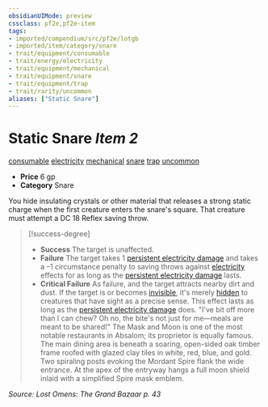 ```yaml
---
obsidianUIMode: preview
cssclass: pf2e,pf2e-item
tags:
- imported/compendium/src/pf2e/lotgb
- imported/item/category/snare
- trait/equipment/consumable
- trait/energy/electricity
- trait/equipment/mechanical
- trait/equipment/snare
- trait/equipment/trap
- trait/rarity/uncommon
aliases: ["Static Snare"]
---
```

# Static Snare *Item 2*  
[consumable](consumable.md)  [electricity](electricity.md)  [mechanical](mechanical.md)  [snare](snare.md)  [trap](trap.md)  [uncommon](uncommon.md)  

- **Price** 6 gp
- **Category** Snare

You hide insulating crystals or other material that releases a strong static charge when the first creature enters the snare's square. That creature must attempt a DC 18 Reflex saving throw.

> [!success-degree] 
> - **Success** The target is unaffected.
> - **Failure** The target takes 1 [persistent electricity damage](conditions.md#Persistent%20Damage) and takes a –1 circumstance penalty to saving throws against [electricity](electricity.md) effects for as long as the [persistent electricity damage](conditions.md#Persistent%20Damage) lasts.
> - **Critical Failure** As failure, and the target attracts nearby dirt and dust. If the target is or becomes [invisible](conditions.md#Invisible), it's merely [hidden](conditions.md#Hidden) to creatures that have sight as a precise sense. This effect lasts as long as the [persistent electricity damage](conditions.md#Persistent%20Damage) does. "I've bit off more than I can chew? Oh no, the bite's not just for me—meals are meant to be shared!" The Mask and Moon is one of the most notable restaurants in Absalom; its proprietor is equally famous. The main dining area is beneath a soaring, open-sided oak timber frame roofed with glazed clay tiles in white, red, blue, and gold. Two spiraling posts evoking the Mordant Spire flank the wide entrance. At the apex of the entryway hangs a full moon shield inlaid with a simplified Spire mask emblem.

*Source: Lost Omens: The Grand Bazaar p. 43*